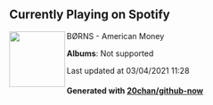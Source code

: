 ## Currently Playing on Spotify

[<img align="left" width="100" src="https://i.scdn.co/image/ab67616d0000b273cc2cf912462d8ae4ef856434">](https://open.spotify.com/album/17l7MIu0Jh0tdgK7or9ovw)

BØRNS - American Money

**Albums**: Not supported

Last updated at 03/04/2021 11:28

#### Generated with [20chan/github-now](https://github.com/20chan/github-now)


<!--
**20chan/20chan** is a ✨ _special_ ✨ repository because its `README.md` (this file) appears on your GitHub profile.

Here are some ideas to get you started:

- 🔭 I’m currently working on ...
- 🌱 I’m currently learning ...
- 👯 I’m looking to collaborate on ...
- 🤔 I’m looking for help with ...
- 💬 Ask me about ...
- 📫 How to reach me: ...
- 😄 Pronouns: ...
- ⚡ Fun fact: ...
-->

